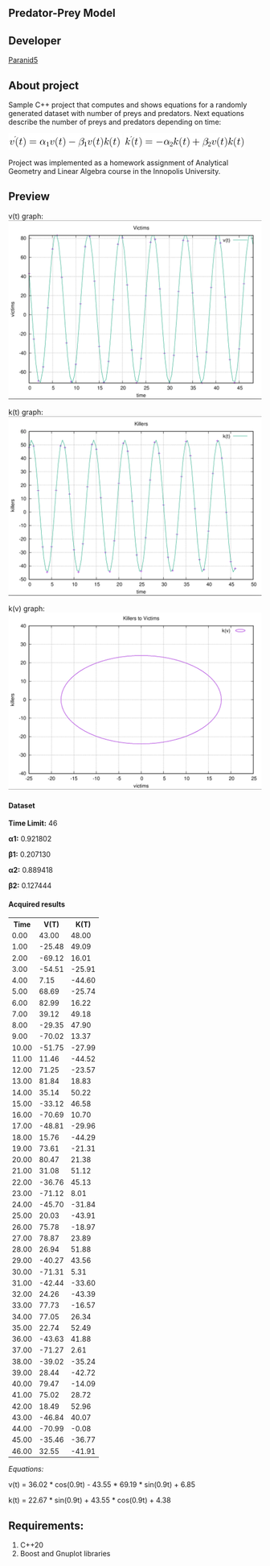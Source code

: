 **Predator-Prey Model**
------------------------------

## Developer
[Paranid5](https://github.com/dinaraparanid)

## About project

Sample C++ project that computes and shows equations
for a randomly generated dataset with number of preys and predators.
Next equations describe the number of preys and predators depending on time:

![victim_equation](victim_equation.png)
![killer_equation](killer_equation.png)

Project was implemented as a homework assignment of
Analytical Geometry and Linear Algebra course in the Innopolis University.

## Preview
v(t) graph:
![victims](victims.png)

k(t) graph:
![killers](killers.png)

k(v) graph:
![k(v)](killers_to_victims.png)

#### Dataset

**Time Limit:** 46

**α1:** 0.921802

**β1:** 0.207130

**α2:** 0.889418

**β2:** 0.127444

#### Acquired results

<table>
        <tr>
                <th>Time</th>
                <th>V(T)</th>
                <th>K(T)</th>
        </tr>
        <tr>
	        <td>0.00</td>
                <td>43.00</td>
                <td>48.00</td>
        </tr>
        <tr>
                <td>1.00</td>
                <td>-25.48</td>
                <td>49.09</td>
        </tr>
        <tr>
                <td>2.00</td>
                <td>-69.12</td>
                <td>16.01</td>
        </tr>
        <tr>
                <td>3.00</td>
                <td>-54.51</td>
                <td>-25.91</td>
        </tr>
        <tr>
                <td>4.00</td>
                <td>7.15</td>
                <td>-44.60</td>
        </tr>
        <tr>
                <td>5.00</td>
                <td>68.69</td>
                <td>-25.74</td>
        </tr>
        <tr>
                <td>6.00</td>
                <td>82.99</td>
                <td>16.22</td>
        </tr>
        <tr>
                <td>7.00</td>
                <td>39.12</td>
                <td>49.18</td>
        </tr>
        <tr>
                <td>8.00</td>
                <td>-29.35</td>
                <td>47.90</td>
        </tr>
        <tr>
                <td>9.00</td>
                <td>-70.02</td>
                <td>13.37</td>
        </tr>
        <tr>
                <td>10.00</td>
                <td>-51.75</td>
                <td>-27.99</td>
        </tr>
        <tr>
                <td>11.00</td>
                <td>11.46</td>
                <td>-44.52</td>
        </tr>
        <tr>
                <td>12.00</td>
                <td>71.25</td>
                <td>-23.57</td>
        </tr>
        <tr>
                <td>13.00</td>
                <td>81.84</td>
                <td>18.83</td>
        </tr>
        <tr>
                <td>14.00</td>
                <td>35.14</td>
                <td>50.22</td>
        </tr>
        <tr>
                <td>15.00</td>
                <td>-33.12</td>
                <td>46.58</td>
        </tr>
        <tr>
                <td>16.00</td>
                <td>-70.69</td>
                <td>10.70</td>
        </tr>
        <tr>
                <td>17.00</td>
                <td>-48.81</td>
                <td>-29.96</td>
        </tr>
        <tr>
                <td>18.00</td>
                <td>15.76</td>
                <td>-44.29</td>
        </tr>
        <tr>
                <td>19.00</td>
                <td>73.61</td>
                <td>-21.31</td>
        </tr>
        <tr>
                <td>20.00</td>
                <td>80.47</td>
                <td>21.38</td>
        </tr>
        <tr>
                <td>21.00</td>
                <td>31.08</td>
                <td>51.12</td>
        </tr>
        <tr>
                <td>22.00</td>
                <td>-36.76</td>
                <td>45.13</td>
        </tr>
        <tr>
                <td>23.00</td>
                <td>-71.12</td>
                <td>8.01</td>
        </tr>
        <tr>
                <td>24.00</td>
                <td>-45.70</td>
                <td>-31.84</td>
        </tr>
        <tr>
                <td>25.00</td>
                <td>20.03</td>
                <td>-43.91</td>
        </tr>
        <tr>
                <td>26.00</td>
                <td>75.78</td>
                <td>-18.97</td>
        </tr>
        <tr>
                <td>27.00</td>
                <td>78.87</td>
                <td>23.89</td>
        </tr>
        <tr>
                <td>28.00</td>
                <td>26.94</td>
                <td>51.88</td>
        </tr>
        <tr>
                <td>29.00</td>
                <td>-40.27</td>
                <td>43.56</td>
        </tr>
        <tr>
                <td>30.00</td>
                <td>-71.31</td>
                <td>5.31</td>
        </tr>
        <tr>
                <td>31.00</td>
                <td>-42.44</td>
                <td>-33.60</td>
        </tr>
        <tr>
                <td>32.00</td>
                <td>24.26</td>
                <td>-43.39</td>
        </tr>
        <tr>
                <td>33.00</td>
                <td>77.73</td>
                <td>-16.57</td>
        </tr>
        <tr>
                <td>34.00</td>
                <td>77.05</td>
                <td>26.34</td>
        </tr>
        <tr>
                <td>35.00</td>
                <td>22.74</td>
                <td>52.49</td>
        </tr>
        <tr>
                <td>36.00</td>
                <td>-43.63</td>
                <td>41.88</td>
        </tr>
        <tr>
                <td>37.00</td>
                <td>-71.27</td>
                <td>2.61</td>
        </tr>
        <tr>
                <td>38.00</td>
                <td>-39.02</td>
                <td>-35.24</td>
        </tr>
        <tr>
                <td>39.00</td>
                <td>28.44</td>
                <td>-42.72</td>
        </tr>
        <tr>
                <td>40.00</td>
                <td>79.47</td>
                <td>-14.09</td>
        </tr>
        <tr>
                <td>41.00</td>
                <td>75.02</td>
                <td>28.72</td>
        </tr>
        <tr>
                <td>42.00</td>
                <td>18.49</td>
                <td>52.96</td>
        </tr>
        <tr>
                <td>43.00</td>
                <td>-46.84</td>
                <td>40.07</td>
        </tr>
        <tr>
                <td>44.00</td>
                <td>-70.99</td>
                <td>-0.08</td>
        </tr>
        <tr>
                <td>45.00</td>
                <td>-35.46</td>
                <td>-36.77</td>
        </tr>
        <tr>
                <td>46.00</td>
                <td>32.55</td>
                <td>-41.91</td>
        </tr>
</table>

*Equations:*

v(t) = 36.02 * cos(0.9t) - 43.55 * 69.19 * sin(0.9t) + 6.85

k(t) = 22.67 * sin(0.9t) + 43.55 * cos(0.9t) + 4.38

## Requirements:
1) C++20
2) Boost and Gnuplot libraries
